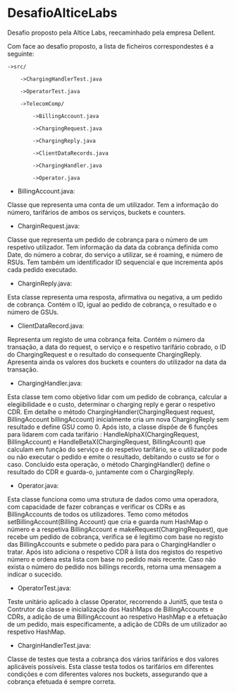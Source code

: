 # DesafioAlticeLabs

Desafio proposto pela Altice Labs, reecaminhado pela empresa Dellent.


Com face ao desafio proposto, a lista de ficheiros correspondestes é a seguinte:


	->src/

		->ChargingHandlerTest.java

		->OperatorTest.java

		->TelecomComp/

			->BillingAccount.java

			->ChargingRequest.java

			->ChargingReply.java

			->ClientDataRecords.java

			->ChargingHandler.java

			->Operator.java



 - BillingAccount.java:

Classe que representa uma conta de um utilizador. Tem a informação do número, tarifários de ambos os serviços, buckets e counters.


- CharginRequest.java:

Classe que representa um pedido de cobrança para o número de um respetivo utilizador. Tem informação da data da cobrança definida como Date, do número a cobrar, do serviço a utilizar, se é roaming, e número de RSUs. Tem também um identificador ID sequencial e que incrementa após cada pedido executado.


- CharginReply.java:

Esta classe representa uma resposta, afirmativa ou negativa, a um pedido de cobrança. Contém o ID, igual ao pedido de cobrança, o resultado e o número de GSUs.


- ClientDataRecord.java:

Representa um registo de uma cobrança feita. Contém o número da transação, a data do request, o serviço e o respetivo tarifário cobrado, o ID do ChargingRequest e o resultado do consequente ChargingReply. 
Apresenta ainda os valores dos buckets e counters do utilizador na data da transação.


- ChargingHandler.java:

Esta classe tem como objetivo lidar com um pedido de cobrança, calcular a elegiibilidade e o custo, determinar o charging reply e gerar o respetivo CDR.
Em detalhe o método ChargingHandler(ChargingRequest request, BillingAccount billingAccount) inicialmente cria um nova ChargingReply sem resultado e define GSU como 0. 
Após isto, a classe dispõe de 6 funções para lidarem com cada tarifário : HandleAlphaX(ChargingRequest, BillingAccount) e HandleBetaX(ChargingRequest, BillingAcount) que calculam em função do serviço e do respetivo tarifário, se o utilizador pode ou não executar o pedido e emite o resultado, debitando o custo se for o caso.
Concluido esta operação, o método ChargingHandler() define o resultado do CDR e guarda-o, juntamente com o ChargingReply.


- Operator.java:

Esta classe funciona como uma strutura de dados como uma operadora, com capacidade de fazer cobranças e verificar os CDRs e as BillingAccounts de todos os utilizadores.
Temo como métodos setBillingAccount(Billing Account) que cria e guarda num HashMap o número e a respetiva BillingAccount e makeRequest(ChargingRequest), que recebe um pedido de cobrança, verifica se é legitimo com base no registo das BillingAccounts e submete o pedido para para o ChargingHandler o tratar. Após isto adiciona o respetivo CDR à lista dos registos do respetivo número e ordena esta lista com base no pedido mais recente.
Caso não exista o número do pedido nos billings records, retorna uma mensagem a indicar o sucecido.


- OperatorTest.java:

Teste unitário aplicado à classe Operator, recorrendo a Junit5, que testa o Contrutor da classe e inicialização dos HashMaps de BillingAccounts e CDRs, a adição de uma BillingAccount ao respetivo HashMap e a efetuação de um pedido, mais especificamente, a adição de CDRs de um utilizador ao respetivo HashMap.


- CharginHandlerTest.java:

Classe de testes que testa a cobrança dos vários tarifários e dos valores aplicáveis possíveis. Esta classe testa todos os tarifários em diferentes condições e com diferentes valores nos buckets, assegurando que a cobrança efetuada é sempre correta.

		
